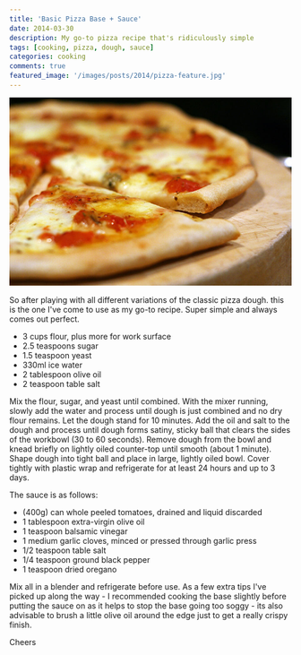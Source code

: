 ```yaml
---
title: 'Basic Pizza Base + Sauce'
date: 2014-03-30
description: My go-to pizza recipe that's ridiculously simple
tags: [cooking, pizza, dough, sauce]
categories: cooking
comments: true
featured_image: '/images/posts/2014/pizza-feature.jpg'
---
```


![](/images/posts/2014/pizza.jpg)

So after playing with all different variations of the classic pizza dough. this is the one I've come to use as my go-to recipe. Super simple and always comes out perfect.

* 3 cups flour, plus more for work surface
* 2.5 teaspoons sugar
* 1.5 teaspoon yeast
* 330ml ice water
* 2 tablespoon olive oil
* 2 teaspoon table salt

Mix the flour, sugar, and yeast until combined. With the mixer running, slowly add the water and process until dough is just combined and no dry flour remains. Let the dough stand for 10 minutes.
Add the oil and salt to the dough and process until dough forms satiny, sticky ball that clears the sides of the workbowl (30 to 60 seconds). 
Remove dough from the bowl and knead briefly on lightly oiled counter-top until smooth (about 1 minute). Shape dough into tight ball and place in large, lightly oiled bowl. Cover tightly with plastic wrap and refrigerate for at least 24 hours and up to 3 days.

The sauce is as follows:

* (400g) can whole peeled tomatoes, drained and liquid discarded
* 1 tablespoon extra-virgin olive oil
* 1 teaspoon balsamic vinegar
* 1 medium garlic cloves, minced or pressed through garlic press
* 1/2 teaspoon table salt
* 1/4 teaspoon ground black pepper
* 1 teaspoon dried oregano

Mix all in a blender and refrigerate before use. As a few extra tips I've picked up along the way - I recommended cooking the base slightly before putting the sauce on as it helps to stop the base going too soggy - its also advisable to brush a little olive oil around the edge just to get a really crispy finish. 

Cheers
